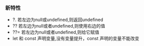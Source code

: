 ### 新特性
- ?. 若左边为null或undefined,则返回undefined
- ?? 若左边为null或者undefined,则使用右边的值
- ??= 若左边为null或者undefined,则给它赋值
- let 和 const 声明变量,没有变量提升，const 声明的变量不能改变